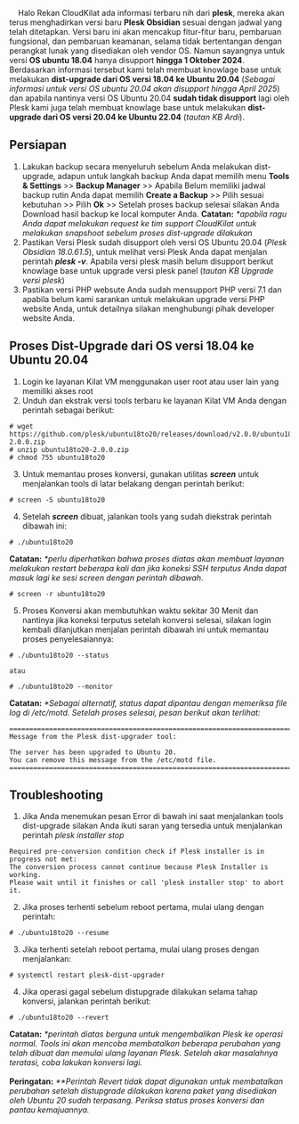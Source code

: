 &nbsp; &nbsp; Halo Rekan CloudKilat ada informasi terbaru nih dari **plesk**, mereka akan terus menghadirkan versi baru **Plesk Obsidian** sesuai dengan jadwal yang telah ditetapkan. Versi baru ini akan mencakup fitur-fitur baru, pembaruan fungsional, dan pembaruan keamanan, selama tidak bertentangan dengan perangkat lunak yang disediakan oleh vendor OS. Namun sayangnya untuk versi **OS ubuntu 18.04** hanya disupport **hingga 1 Oktober 2024**. Berdasarkan informasi tersebut kami telah membuat knowlage base untuk melakukan **dist-upgrade dari OS versi 18.04 ke Ubuntu 20.04** (_Sebagai informasi untuk versi OS ubuntu 20.04 akan disupport hingga April 2025_) dan apabila nantinya versi OS Ubuntu 20.04 **sudah tidak disupport** lagi oleh Plesk kami juga telah membuat knowlage base untuk melakukan **dist-upgrade dari OS versi 20.04 ke Ubuntu 22.04** (_tautan KB Ardi_).

## Persiapan
1. Lakukan backup secara menyeluruh sebelum Anda melakukan dist-upgrade, adapun untuk langkah backup Anda dapat memilih menu **Tools & Settings** >> **Backup Manager** >> Apabila Belum memiliki jadwal backup rutin Anda dapat memilih **Create a Backup** >> Pilih sesuai kebutuhan >> Pilih **Ok** >> Setelah proses backup selesai silakan Anda Download hasil backup ke local komputer Anda.
**Catatan:** _*apabila ragu Anda dapat melakukan request ke tim support CloudKilat untuk melakukan snapshoot sebelum proses dist-upgrade dilakukan_
2. Pastikan Versi Plesk sudah disupport oleh versi OS Ubuntu 20.04 (_Plesk Obsidian 18.0.61.5_), untuk melihat versi Plesk Anda dapat menjalan perintah **_plesk -v_**. Apabila versi plesk masih belum disupport berikut knowlage base untuk upgrade versi plesk panel (_tautan KB Upgrade versi plesk_)
3. Pastikan versi PHP websute Anda sudah mensupport PHP versi 7.1 dan apabila belum kami sarankan untuk melakukan upgrade versi PHP website Anda, untuk detailnya silakan menghubungi pihak developer website Anda.

## Proses Dist-Upgrade dari OS versi 18.04 ke Ubuntu 20.04
1. Login ke layanan Kilat VM menggunakan user root atau user lain yang memiliki akses root
2. Unduh dan ekstrak versi tools terbaru ke layanan Kilat VM Anda dengan perintah sebagai berikut:
```
# wget https://github.com/plesk/ubuntu18to20/releases/download/v2.0.0/ubuntu18to20-2.0.0.zip
# unzip ubuntu18to20-2.0.0.zip
# chmod 755 ubuntu18to20
```

3. Untuk memantau proses konversi, gunakan utilitas **_screen_** untuk menjalankan tools di latar belakang dengan perintah berikut:

```
# screen -S ubuntu18to20
```

4. Setelah **_screen_** dibuat, jalankan tools yang sudah diekstrak perintah dibawah ini:

```
# ./ubuntu18to20
```
**Catatan:** _*perlu diperhatikan bahwa proses diatas akan membuat layanan melakukan restart beberapa kali dan jika koneksi SSH terputus Anda dapat masuk lagi ke sesi screen dengan perintah dibawah._

```
# screen -r ubuntu18to20
```

5. Proses Konversi akan membutuhkan waktu sekitar 30 Menit dan nantinya jika koneksi terputus setelah konversi selesai, silakan login kembali dilanjutkan menjalan perintah dibawah ini untuk memantau proses penyelesaiannya:
```
# ./ubuntu18to20 --status

atau

# ./ubuntu18to20 --monitor
```
**Catatan:** _*Sebagai alternatif, status dapat dipantau dengan memeriksa file log di /etc/motd. Setelah proses selesai, pesan berikut akan terlihat:_

```
===============================================================================
Message from the Plesk dist-upgrader tool:

The server has been upgraded to Ubuntu 20.
You can remove this message from the /etc/motd file.
===============================================================================
```

## Troubleshooting
1. Jika Anda menemukan pesan Error di bawah ini saat menjalankan tools dist-upgrade silakan Anda ikuti saran yang tersedia untuk menjalankan perintah _plesk installer stop_  
```
Required pre-conversion condition check if Plesk installer is in progress not met:
The conversion process cannot continue because Plesk Installer is working.
Please wait until it finishes or call 'plesk installer stop' to abort it.
```
2.  Jika proses terhenti sebelum reboot pertama, mulai ulang dengan perintah:
```
# ./ubuntu18to20 --resume
```
3. Jika terhenti setelah reboot pertama, mulai ulang proses dengan menjalankan:
```
# systemctl restart plesk-dist-upgrader
```
4. Jika operasi gagal sebelum distupgrade dilakukan selama tahap konversi, jalankan perintah berikut:
```
# ./ubuntu18to20 --revert
```
**Catatan:** _*perintah diatas berguna untuk mengembalikan Plesk ke operasi normal. Tools ini akan mencoba membatalkan beberapa perubahan yang telah dibuat dan memulai ulang layanan Plesk. Setelah akar masalahnya teratasi, coba lakukan konversi lagi._ 
<br/><br/>
**Peringatan:** _**Perintah Revert tidak dapat digunakan untuk membatalkan perubahan setelah distupgrade dilakukan karena paket yang disediakan oleh Ubuntu 20 sudah terpasang. Periksa status proses konversi dan pantau kemajuannya._

